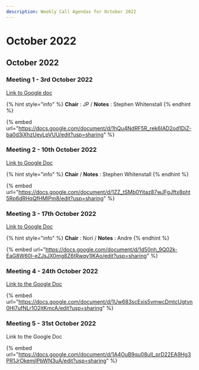 ```yaml
---
description: Weekly Call Agendas for October 2022
---
```


# October 2022

## October 2022

### Meeting 1 - 3rd October 2022

[Link to Google doc](https://docs.google.com/document/d/1hQu4NdRF5R\_rek6IAD2od1DiZ-ba0d3iXhzUeyLpVUU/edit?usp=sharing)&#x20;

{% hint style="info" %}
**Chair** : JP / **Notes** : Stephen Whitenstall
{% endhint %}

{% embed url="https://docs.google.com/document/d/1hQu4NdRF5R_rek6IAD2od1DiZ-ba0d3iXhzUeyLpVUU/edit?usp=sharing" %}

### Meeting 2 - 10th October 2022

[Link to Google Doc](https://docs.google.com/document/d/1ZZ\_tSMb0Yitaz87wJFgJftx8pht5Rp6dRHqQfHMlPm8/edit?usp=sharing)&#x20;

{% hint style="info" %}
**Chair** / **Notes** : Stephen Whitenstall
{% endhint %}

{% embed url="https://docs.google.com/document/d/1ZZ_tSMb0Yitaz87wJFgJftx8pht5Rp6dRHqQfHMlPm8/edit?usp=sharing" %}

### Meeting 3 - 17th October 2022

[Link to Google Doc](https://docs.google.com/document/d/1d50nh\_9Q02k-EaG8W60I-eZJsJX0mg8Z6tRwqy1lKAo/edit?usp=sharing)

{% hint style="info" %}
**Chair** : Nori / **Notes** : Andre&#x20;
{% endhint %}

{% embed url="https://docs.google.com/document/d/1d50nh_9Q02k-EaG8W60I-eZJsJX0mg8Z6tRwqy1lKAo/edit?usp=sharing" %}

### Meeting 4 - 24th October 2022

[Link to the Google Doc](https://docs.google.com/document/d/1Uw683scExis5vmwcDmtcUgtvn0HI7ufNLr1O2jtKmcA/edit?usp=sharing)

{% embed url="https://docs.google.com/document/d/1Uw683scExis5vmwcDmtcUgtvn0HI7ufNLr1O2jtKmcA/edit?usp=sharing" %}

### Meeting 5 - 31st October 2022

Link to the Google Doc

{% embed url="https://docs.google.com/document/d/1A4OuB9qu08uIl_prD22EA9Hg3PR1JrOkemjIPbWN3uA/edit?usp=sharing" %}


